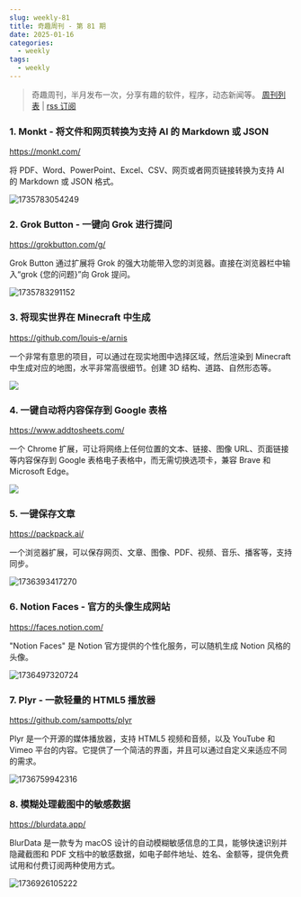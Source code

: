```yaml
---
slug: weekly-81
title: 奇趣周刊 - 第 81 期
date: 2025-01-16
categories:
  - weekly
tags:
  - weekly
---
```


> 奇趣周刊，半月发布一次，分享有趣的软件，程序，动态新闻等。 [周刊列表](/categories/weekly/) | [rss 订阅](/categories/weekly/index.xml)

### 1. Monkt - 将文件和网页转换为支持 AI 的 Markdown 或 JSON

https://monkt.com/

将 PDF、Word、PowerPoint、Excel、CSV、网页或者网页链接转换为支持 AI 的 Markdown 或 JSON 格式。

![1735783054249](https://imgurl.zishu.me/2025/01/1735783054249.webp)

### 2. Grok Button - 一键向 Grok 进行提问

https://grokbutton.com/g/

Grok Button 通过扩展将 Grok 的强大功能带入您的浏览器。直接在浏览器栏中输入“grok {您的问题}”向 Grok 提问。

![1735783291152](https://imgurl.zishu.me/2025/01/1735783291152.webp)

### 3. 将现实世界在 Minecraft 中生成

https://github.com/louis-e/arnis

一个非常有意思的项目，可以通过在现实地图中选择区域，然后渲染到 Minecraft 中生成对应的地图，水平非常高很细节。创建 3D 结构、道路、自然形态等。

![](https://github.com/louis-e/arnis/raw/main/gitassets/mc.gif?raw=true)

### 4. 一键自动将内容保存到 Google 表格

https://www.addtosheets.com/

一个 Chrome 扩展，可让将网络上任何位置的文本、链接、图像 URL、页面链接等内容保存到 Google 表格电子表格中，而无需切换选项卡，兼容 Brave 和 Microsoft Edge。

![](https://cdn.addtosheets.com/addtosheets-save-links.gif)

### 5. 一键保存文章

https://packpack.ai/

一个浏览器扩展，可以保存网页、文章、图像、PDF、视频、音乐、播客等，支持同步。

![1736393417270](https://imgurl.zishu.me/2025/01/1736393417270.webp)

### 6. Notion Faces - 官方的头像生成网站

https://faces.notion.com/

"Notion Faces" 是 Notion 官方提供的个性化服务，可以随机生成 Notion 风格的头像。

![1736497320724](https://imgurl.zishu.me/2025/01/1736497320724.webp)

### 7. Plyr - 一款轻量的 HTML5 播放器

https://github.com/sampotts/plyr

Plyr 是一个开源的媒体播放器，支持 HTML5 视频和音频，以及 YouTube 和 Vimeo 平台的内容。它提供了一个简洁的界面，并且可以通过自定义来适应不同的需求。

![1736759942316](https://imgurl.zishu.me/2025/01/1736759942316.webp)

### 8. 模糊处理截图中的敏感数据

https://blurdata.app/

BlurData 是一款专为 macOS 设计的自动模糊敏感信息的工具，能够快速识别并隐藏截图和 PDF 文档中的敏感数据，如电子邮件地址、姓名、金额等，提供免费试用和付费订阅两种使用方式。

![1736926105222](https://imgurl.zishu.me/2025/01/1736926105222.webp)
